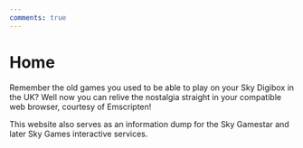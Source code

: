 ```yaml
---
comments: true
---
```


# Home

Remember the old games you used to be able to play on your Sky Digibox in the UK?
Well now you can relive the nostalgia straight in your compatible web browser, courtesy of Emscripten!

This website also serves as an information dump for the Sky Gamestar and later Sky Games interactive services.